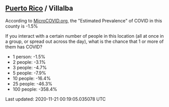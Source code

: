 
## [Puerto Rico](/united-states/puerto-rico) / Villalba

According to [MicroCOVID.org](http://microcovid.org),
the "Estimated Prevalence" of COVID in this county is -1.5%

If you interact with a certain number of people in this location
(all at once in a group, or spread out across the day), what is the chance that
1 or more of them has COVID?

- 1 person: -1.5%
- 2 people: -3.1%
- 3 people: -4.7%
- 5 people: -7.9%
- 10 people: -16.4%
- 25 people: -46.3%
- 100 people: -358.4%

Last updated: 2020-11-21 00:19:05.035078 UTC
